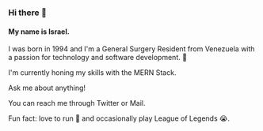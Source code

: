 ### Hi there :wave:

#### My name is Israel.

I was born in 1994 and I'm a General Surgery Resident from Venezuela with a passion for technology and software development. :rocket:

I'm currently honing my skills with the MERN Stack.

Ask me about anything!

You can reach me through Twitter or Mail.

Fun fact: love to run :running: and occasionally play League of Legends :sob:.
